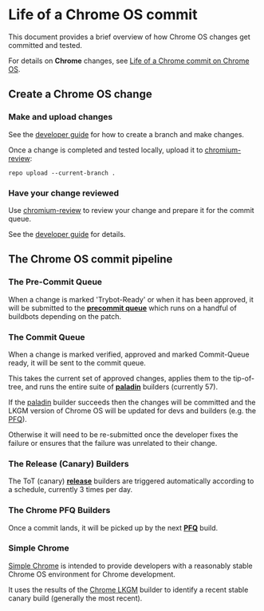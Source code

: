 # Life of a Chrome OS commit

This document provides a brief overview of how Chrome OS changes get committed
and tested.

For details on **Chrome** changes, see
[Life of a Chrome commit on Chrome OS](chrome_commit_pipeline.md).

## Create a Chrome OS change

### Make and upload changes

See the [developer guide] for how to create a branch and make changes.

Once a change is completed and tested locally, upload it to [chromium-review]:

```repo upload --current-branch .```

### Have your change reviewed

Use [chromium-review] to review your change and prepare it for the commit queue.

See the [developer guide] for details.

## The Chrome OS commit pipeline

### The Pre-Commit Queue

When a change is marked 'Trybot-Ready' or when it has been approved, it will be
submitted to the **[precommit queue]** which runs on a handful of buildbots
depending on the patch.

### The Commit Queue

When a change is marked verified, approved and marked Commit-Queue ready, it
will be sent to the commit queue.

This takes the current set of approved changes, applies them to the tip-of-tree,
and runs the entire suite of **[paladin]** builders (currently 57).

If the [paladin] builder succeeds then the changes will be committed and the
LKGM version of Chrome OS will be updated for devs and builders (e.g. the
[PFQ]).

Otherwise it will need to be re-submitted once the developer fixes the failure
or ensures that the failure was unrelated to their change.


### The Release (Canary) Builders

The ToT (canary) **[release]** builders are triggered automatically according
to a schedule, currently 3 times per day.

### The Chrome PFQ Builders

Once a commit lands, it will be picked up by the next **[PFQ]** build.

### Simple Chrome

[Simple Chrome] is intended to provide developers with a reasonably stable
Chrome OS environment for Chrome development.

It uses the results of the [Chrome LKGM] builder to identify a recent stable
canary build (generally the most recent).



[chromium-review]: https://chromium-review.googlesource.com
[developer guide]: developer_guide.md
[precommit queue]: https://luci-milo.appspot.com/buildbot/chromiumos.tryserver/pre_cq/
[paladin]: https://luci-milo.appspot.com/buildbot/chromeos/master-paladin/
[release]: https://uberchromegw.corp.google.com/i/chromeos/builders/master-release
[PFQ]: https://uberchromegw.corp.google.com/i/chromeos/builders/master-chromium-pfq
[Simple Chrome]: simple_chrome_workflow.md
[Chrome LKGM]: https://yaqs.googleplex.com/eng/q/5254238507106304

